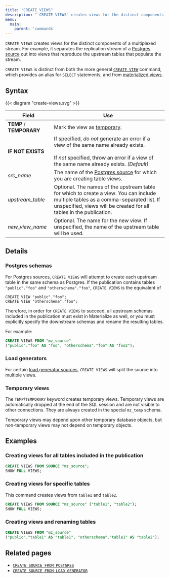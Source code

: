 ```yaml
---
title: "CREATE VIEWS"
description: "`CREATE VIEWS` creates views for the distinct components of a multiplexed stream."
menu:
  main:
    parent: 'commands'
---
```


`CREATE VIEWS` creates views for the distinct components of a multiplexed stream. For example, it separates the replication stream of a [Postgres source](/sql/create-source/postgres/) out into views that reproduce the upstream tables that populate the stream.

`CREATE VIEWS` is distinct from both the more general [`CREATE VIEW`](/sql/create-view/) command, which provides an alias for `SELECT` statements, and from [materialized views](/sql/create-materialized-view).

## Syntax

{{< diagram "create-views.svg" >}}

Field | Use
------|-----
**TEMP** / **TEMPORARY** | Mark the view as [temporary](#temporary-views).  |
**IF NOT EXISTS** | If specified, _do not_ generate an error if a view of the same name already exists. <br/><br/>If _not_ specified, throw an error if a view of the same name already exists. _(Default)_
_src_name_ | The name of the [Postgres source](/sql/create-source/postgres) for which you are creating table views.
_upstream_table_  | Optional. The names of the upstream table for which to create a view. You can include multiple tables as a comma-separated list. If unspecified, views will be created for all tables in the publication.
_new_view_name_  | Optional. The name for the new view. If unspecified, the name of the upstream table will be used.

## Details

### Postgres schemas

For Postgres sources, `CREATE VIEWS` will attempt to create each upstream table in the same schema as Postgres. If the publication contains tables` "public"."foo"` and `"otherschema"."foo"`, `CREATE VIEWS` is the equivalent of

```
CREATE VIEW "public"."foo";
CREATE VIEW "otherschema"."foo";
```

Therefore, in order for `CREATE VIEWS` to succeed, all upstream schemas included in the publication must exist in Materialize as well, or you must explicitly specify the downstream schemas and rename the resulting tables.

For example:

```sql
CREATE VIEWS FROM "mz_source"
("public"."foo" AS "foo", "otherschema"."foo" AS "foo2");
```

### Load generators

For certain [load generator sources](/sql/create-source/load-generator), `CREATE
VIEWS` will split the source into multiple views.

### Temporary views

The `TEMP`/`TEMPORARY` keyword creates temporary views. Temporary views are
automatically dropped at the end of the SQL session and are not visible to other
connections. They are always created in the special `mz_temp` schema.

Temporary views may depend upon other temporary database objects, but non-temporary
views may not depend on temporary objects.

## Examples

### Creating views for all tables included in the publication

```sql
CREATE VIEWS FROM SOURCE "mz_source";
SHOW FULL VIEWS;
```

### Creating views for specific tables

This command creates views from `table1` and `table2`.

```sql
CREATE VIEWS FROM SOURCE "mz_source" ("table1", "table2");
SHOW FULL VIEWS;
```
### Creating views and renaming tables

```sql
CREATE VIEWS FROM "mz_source"
("public"."table1" AS "table1", "otherschema"."table1" AS "table2");
```

## Related pages

- [`CREATE SOURCE FROM POSTGRES`](/sql/create-source/postgres/)
- [`CREATE SOURCE FROM LOAD GENERATOR`](/sql/create-source/load-generator/)
